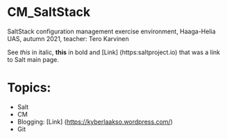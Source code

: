 # CM_SaltStack
SaltStack configuration management exercise environment, Haaga-Helia UAS, autumn 2021, teacher: Tero Karvinen

See *this* in italic, **this** in bold and [Link] (https:saltproject.io) that was a link to Salt main page.

# Topics:

* Salt
* CM
* Blogging: [Link] (https://kyberlaakso.wordpress.com/)
* Git
